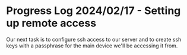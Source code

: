 # Progress Log 2024/02/17 - Setting up remote access

Our next task is to configure ssh access to our server and to create ssh keys with a passphrase for the main device we'll be accessing it from.

